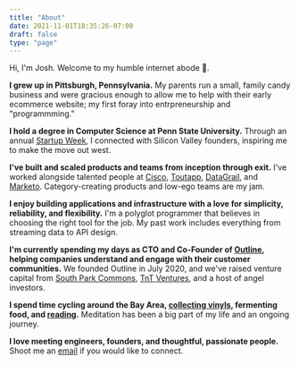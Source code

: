 ```yaml
---
title: "About"
date: 2021-11-01T18:35:26-07:00
draft: false
type: "page"
---
```


Hi, I'm Josh. Welcome to my humble internet abode 🏡.

**I grew up in Pittsburgh, Pennsylvania.** My parents run a small, family candy business and were gracious enough to allow me to help with their early ecommerce website; my first foray into entrpreneurship and "programmming."

**I hold a degree in Computer Science at Penn State University.** Through an annual [Startup Week](https://startupweek.psu.edu/), I connected with Silicon Valley founders, inspiring me to make the move out west.

**I've built and scaled products and teams from inception through exit.** I've worked alongside talented people at [Cisco](https://www.webex.com/all-new-webex.html), [Toutapp](https://www.marketo.com/software/marketo-sales-connect/), [DataGrail](https://www.datagrail.io/), and [Marketo](https://www.marketo.com/). Category-creating products and low-ego teams are my jam.

**I enjoy building applications and infrastructure with a love for simplicity, reliability, and flexibility.** I'm a polyglot programmer that believes in choosing the right tool for the job. My past work includes everything from streaming data to API design.

**I'm currently spending my days as CTO and Co-Founder of [Outline](https://heyoutline.com), helping companies understand and engage with their customer communities.** We founded Outline in July 2020, and we've raised venture capital from [South Park Commons](https://www.southparkcommons.com/), [TnT Ventures](http://tnt.ventures/), and a host of angel investors. 

**I spend time cycling around the Bay Area, [collecting vinyls](https://sudden-iberis-6da.notion.site/13e94733b8014bf1984e62d89de8caa6?v=b3007446c7064e8780622ef1558312f9), fermenting food, and [reading](https://www.goodreads.com/kuiros).** Meditation has been a big part of my life and an ongoing journey.

**I love meeting engineers, founders, and thoughtful, passionate people.** Shoot me an [email](/contact) if you would like to connect.

